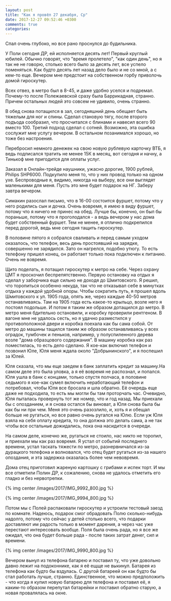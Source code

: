 ```yaml
---
layout: post
title: "Как я провёл 27 декабря, Ср"
date: 2017-12-27 09:52:46 +0300
comments: true
categories: 
---
```

Спал очень глубоко, но все рано проснулся до будильника.

У Поли сегодня ДР, ей исполняется десять лет! Первый круглый юбилей. Обычно говорят, что "время пролетело", "как один день", но я так не не говорю, столько всего было за десять лет, все успело поменяться. Как будто десять лет назад дело было и не со мной, а с кем-то еще. Вечером мне предстоит на собственном горбу приволочь домой гироскутер.

Всех отвез, в метро был в 8-45, и даже удобно уселся и подремал. Почему-то после Полежаевской сразу была Баррикадная, странно. Причем остальных людей это совсем не удивило, очень странно.

В обед снова потащился в зал, сегодняшний день обещает быть тяжелым для ног и спины. Сделал становую тягу, после второго подъода сообразил, что просчитался с блинами и навесил всего 90 вместо 100. Третий подход сделал с сотней. Возможно, эта ошибка сослужит мне услугу вечером. В остальном позанимался хорошо, но тоже без настроения.

Перебросил немного денежек на свою новую рублевую карточку ВТБ, я ведь подписался тратить не менее 15К в месяц, вот сегодня и начну, а Тинькоф мне пригодится для оплаты услуг.

Заказал в Онлайн-трейде наушники, ужасно дорогие, 1900 рублей, Philips SHP6000. Подкупило меня то, что у них провод только на одном ухе. Беспроводные я, видимо, никогда на выберу, все они выглядят маленькими для меня. Пусть это мне будет подарок на НГ. Заберу завтра вечером.

Симакин разослал письмо, что в 16-00 состоится фуршет, потому что у него родились сын и дочка. Очень вовремя, я имею в виду фуршет, потому что я ничего не принес на обед. Лучше бы, конечно, он был бы пораньше, потому что я проголодался - а ведь вечером у нас дома будет собственный фуршет. Тем не менее, я отлично подкрепился перед дорогой, ведь мне сегодня тащить гироскутер.

В половине пятого я собрался сваливать и перед самым уходом оказалось, что телефон, весь день простоявший на зарядке, совершенно не зарядился. Зато он нагрелся, подобно утюгу. То есть телефону пришел конец, он работает только пока подключен к питанию. Очень не вовремя.

Щито поделать, я потащил гироскутер к метро на себе. Через охрану ЦМТ я проскочил беспрепятственно. Первую остановку на отдых я сделал у заборчика еще сильно не доходя до Шмитовского. Я решил, что торопиться особенно некуда, так что не отказывал себе в минутках отдыха у каждой удобной опоры. Чтобы сократить путь, я прошел вдоль Шмитовского к ул. 1905 года, опять же, через каждые 40-50 метров останавливаясь. Там на 1905 года есть какое-то крыльцо, возле него я постоял подольше. И потом я таким же образом дотащился до метро. В метро меня бдительно остановили, и коробку проверили рентгеном. В вагоне мне не удалось сесть, но я удачно разместился у противоположной двери и коробка поехала как бы сама собой. От метро до машины тащился таким же образом останавливаясь у всех оградок, тумбочек и пеньков, например, у полуспиленного дерева возле "дома образцового содержания". В машину коробка как раз поместилась, то есть дело сделано. Я кое-как включил телефон и позвонил Юле, Юля меня ждала около "Добрынинского", и я поспешил за Юлей. 

Юля сказала, что мы еще заедем в банк заплатить кредит за машину.На самом деле это была уловка, а я её вовремя не распознал, и попался. Юля ушла в банк с концами, только спустя полчаса, в половине седьмого я кое-как сумел включить неработающий телефон и потребовал, чтобы Юля все бросала и шла обратно. Её очередь еще даже не подходила, то есть мы могли бы там проторчать час. Очевидно, Юля пыталась провернуть тот же номер, что и год назад. Мы приехали бы с опозданием, и я снова остался бы виноват, а Юля снова была бы как бы ни при чем. Меня это очень разозлило, и, хоть я и обещал больше не ругаться, но все равно очень ругался на Юлю. Если уж Юля взяла на себя оплату кредита, то она должна это делать сама, а не так чтобы все остальные дожидались, пока она насидится в очереди. 

На самом деле, конечно же, ругаться не стоило, нас никто не торопил, и приехали мы как раз вовремя. Я устал от событий последнего времени, устал таскать тяжести по метро, разнервничался из-за дурацкого телефона и волновался, что отец будет ругаться из-за нашего опоздания, и эта задержка оказалась более чем невовремя.

Дома отец приготовил жареную картошку с грибами и испек торт. И мы все отметили Полин ДР, к сожалению, снова не удалось отметить его гладко и без нервотрепки.

{% img center /images/2017/IMG_9992_800.jpg %}

{% img center /images/2017/IMG_9994_800.jpg %}
 
Потом мы с Полей распаковали гироскутер и устроили тестовый заезд по комнате. Надеюсь, подарок смог обрадовать Полю сколько-нибудь надолго, потому что сейчас у детей столько всего, что подарки доставляют им радость только в момент дарения, а через час уже перестают интересовать вообще. Поля была очень рада, но я все же ожидал, что она будет больше рада - после таких затрат денег, сил и времени.

{% img center /images/2017/IMG_9990_800.jpg %}

Вечером вынул из телефона батарею и поставил ту, что уже довольно давно лежит на подоконнике, как я её ещще не выкинул. Батарея из телефона как будто бы вздулась. С другой батареей он как будто бы стал работать лучше, странно. Единственное, что можно предположить - что когда я купил новую батарею для телефона и поставил её, я каким-то образом перепутал батарейки и поставил обратно старую, а новая провалялась на окне.